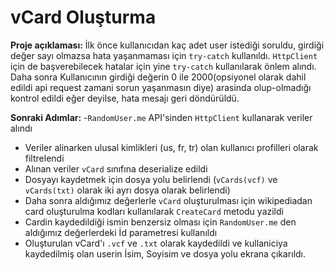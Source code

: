 # vCard Oluşturma

**Proje açıklaması:**
İlk önce kullanıcıdan kaç adet user istediği soruldu, girdiği değer sayı olmazsa hata yaşanmaması için `try-catch` kullanıldı. `HttpClient` için de başverebilecek hatalar için yine `try-catch` kullanılarak önlem alındı. Daha sonra Kullanıcının girdiği değerin 0 ile 2000(opsiyonel olarak dahil edildi api request zamani sorun yaşanmasın diye) arasinda olup-olmadığı kontrol edildi eğer deyilse, hata mesajı geri döndürüldü.

**Sonraki Adımlar:**
-`RandomUser.me` API'sinden  `HttpClient` kullanarak  veriler alındı
- Veriler alinarken ulusal kimlikleri (us, fr, tr) olan kullanıcı profilleri olarak filtrelendi
- Alınan veriler `vCard` sınıfına deserialize edildi
- Dosyayı kaydetmek için dosya yolu belirlendi (`vCards(vcf)` ve `vCards(txt)` olarak iki ayrı dosya olarak belirlendi)
- Daha sonra aldığımız değerlerle `vCard` oluşturulması için wikipediadan card oluşturulma kodları kullanılarak `CreateCard` metodu yazildi 
- Cardin kaydedildiği ismin benzersiz olması için `RandomUser.me` den aldığımız değerlerdeki İd parametresi kullanıldı
- Oluşturulan vCard'ı `.vcf` ve `.txt` olarak kaydedildi ve kullaniciya kaydedilmiş olan userin İsim, Soyisim  ve dosya yolu ekrana çıkarıldı. 